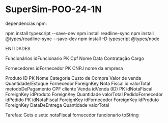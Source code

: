 # SuperSim-POO-24-1N


dependencias npm:

npm install typescript --save-dev
npm install readline-sync
npm install @types/readline-sync --save-dev
npm install -D typescript @types/node

ENTIDADES

Funcionários
	idFuncionario PK 
	Cpf
	Nome
	Data Contratação
	Cargo	

Fornecedores
	idFornecedor PK
    CNPJ 
    nome da empresa

Produto
	ID	PK
	Nome
	Categoria
	Custo de Compra
	Valor de venda
	Quantidade/Estoque
	Fornecedor ForeignKey
Nota Fiscal
	id
    valorTotal
    metodoDePagamento
    CPF cliente
Venda
	idVenda (ID) PK
	idNotaFiscal ForeignKey
    idProduto ForeignKey
    Quantidade
    valorTotal
PedidoFornecedor
	idPedido	PK
	idNotaFiscal ForeignKey
	idFornecedor	ForeignKey
	idProduto ForeignKey
 	DataDeEntrega
    Quantidade
    valorTotal


Tarefas: 
Gets e sets:
    notaFiscal
    fornecedor
    funcionario
toString